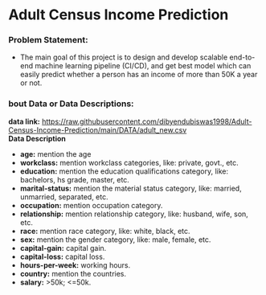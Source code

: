 # Adult Census Income Prediction 


### Problem Statement:
* The main goal of this project is to design and develop scalable end-to-end machine learning pipeline (CI/CD), and
get best model which can easily predict whether a person has an income of more than 50K a year or not.

### bout Data or Data Descriptions:
**data link:** https://raw.githubusercontent.com/dibyendubiswas1998/Adult-Census-Income-Prediction/main/DATA/adult_new.csv <br>
**Data Description**<br>
* **age:** mention the age
* **workclass:** mention workclass categories, like: private, govt., etc.
* **education:** mention the education qualifications category, like: bachelors, hs grade, master, etc.
* **marital-status:** mention the material status category, like: married, unmarried, separated, etc.
* **occupation:** mention occupation category.
* **relationship:** mention relationship category, like: husband, wife, son, etc.
* **race:** mention race category, like: white, black, etc.
* **sex:** mention the gender category, like: male, female, etc.
* **capital-gain:** capital gain.
* **capital-loss:** capital loss.
* **hours-per-week:** working hours.
* **country:** mention the countries.
* **salary:** >50k;  <=50k.


